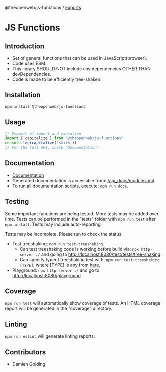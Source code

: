 @theopenweb/js-functions / [Exports](modules.md)

# JS Functions

## Introduction

- Set of general functions that can be used in JavaScript(browser).
- Code uses ESM.
- This library SHOULD NOT include any dependencies OTHER THAN devDependencies.
- Code is made to be efficiently tree-shaken.

## Installation

```bash
npm install @theopenweb/js-functions
```

## Usage

```js
// Example of import and execution.
import { capitalize } from '@theopenweb/js-functions'
console.log(capitalize('smith'))
// For the full API, check "Documentation".
```

## Documentation

- [Documentation](/api_docs/modules.md)
- Generated documentation is accessible from: [/api_docs/modules.md](/api_docs/modules.md)
- To run all documentation scripts, execute: `npm run docs`.

## Testing

Some important functions are being tested.
More tests may be added over time.
Tests can be performed in the "tests" folder with `npm run test` after `npm install`. Tests may include auto-reporting.

Tests may be incomplete. Please run to check the status.

- Test treeshaking: `npm run test-treeshaking`.
  - Can test treeshaking code is working before build via: `npx http-server ./` and going to [http://localhost:8080/test/tests/tree-shaking](http://localhost:8080/test/tests/tree-shaking).
  - Can specify typeof treeshaking test with: `npm run test-treeshaking [TYPE]`, where [TYPE] is any from [here](test\tests\tree-shaking\README.md#keys).
- Playground: `npx http-server ./` and go to [http://localhost:8080/playground](http://localhost:8080/playground)

## Coverage

`npm run test` will automatically show coverage of tests.
An HTML coverage report will be generated in the "coverage" directory.

## Linting

`npm run eslint` will generate linting reports.

## Contributors

- Damien Golding
